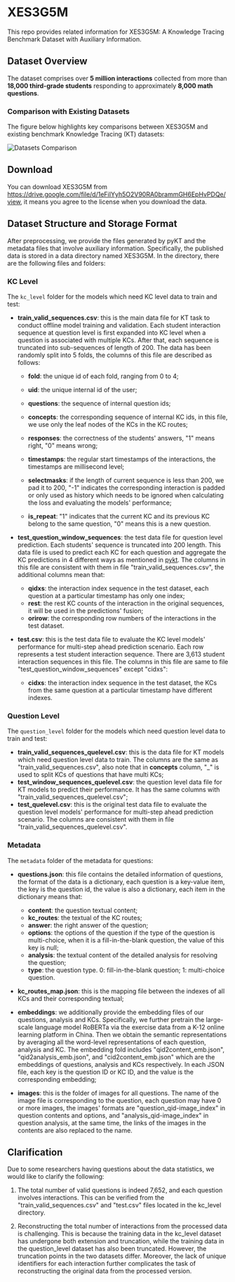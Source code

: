 # XES3G5M

This repo provides related information for XES3G5M: A Knowledge Tracing Benchmark Dataset with Auxiliary Information.

## Dataset Overview

The dataset comprises over **5 million interactions** collected from more than **18,000 third-grade students** responding to approximately **8,000 math questions**. 

### Comparison with Existing Datasets
The figure below highlights key comparisons between XES3G5M and existing benchmark Knowledge Tracing (KT) datasets:

![Datasets Comparison](https://github.com/user-attachments/assets/483fcd4c-2c0d-4457-8a71-782bdba72352)

## Download

You can download XES3G5M from https://drive.google.com/file/d/1eFiIYyh5O2V90RA0brammGH6EpHvPDQe/view, it means you agree to the license when you download the data.


## Dataset Structure and Storage Format

After preprocessing, we provide the files generated by pyKT and the metadata files that involve auxiliary information. Specifically, the published data is stored in a data directory named XES3G5M. In the directory, there are the following files and folders:

### KC Level

The `kc_level` folder for the models which need KC level data to train and test:

- **train_valid_sequences.csv**: this is the main data file for KT task to conduct offline model training and validation. Each student interaction sequence at question level is first expanded into KC level when a question is associated with multiple KCs. After that, each sequence is truncated into sub-sequences of length of 200. The data has been randomly split into 5 folds, the columns of this file are described as follows:

  - **fold**: the unique id of each fold, ranging from 0 to 4;

  - **uid**: the unique internal id of the user;

  - **questions**: the sequence of internal question ids;

  - **concepts**: the corresponding sequence of internal KC ids, in this file, we use only the leaf nodes of the KCs in the KC routes;
  - **responses**: the correctness of the students' answers, "1" means right, "0" means wrong;
  - **timestamps**: the regular start timestamps of the interactions, the timestamps are millisecond level;
  - **selectmasks**: if the length of current sequence is less than 200, we pad it to 200, "-1" indicates the corresponding interaction is padded or only used as history which needs to be ignored when calculating the loss and evaluating the models' performance;
  - **is_repeat**: "1" indicates that the current KC and its previous KC belong to the same question, "0" means this is a new question.

- **test_question_window_sequences**: the test data file for question level prediction. Each students' sequence is truncated into 200 length. This data file is used to predict each KC for each question and aggregate the KC predictions in 4 different ways as mentioned in [pykt](https://arxiv.org/abs/2206.11460). The columns in this file are consistent with them in file "train_valid_sequences.csv", the additional columns mean that:

  - **qidxs**: the interaction index sequence in the test dataset, each question at a particular timestamp has only
    one index;
  - **rest**: the rest KC counts of the interaction in the original sequences, it will be used in the predictions'
    fusion;
  - **orirow**: the corresponding row numbers of the interactions in the test dataset.

- **test.csv**: this is the test data file to evaluate the KC level models' performance for multi-step ahead prediction scenario. Each row represents a test student interaction sequence. There are 3,613 student interaction sequences in this file. The columns in this file are same to file "test_question_window_sequences" except "cidxs":

  - **cidxs**: the interaction index sequence in the test dataset, the KCs from the same question at a particular timestamp have different indexes.

### Question Level

The `question_level` folder for the models which need question level data to train and test:

- **train_valid_sequences_quelevel.csv**: this is the data file for KT models which need question level data to train. The columns are the same as "train_valid_sequences.csv", also note that in **concepts** column, "\_" is used to split KCs of questions that have multi KCs;
- **test_window_sequences_quelevel.csv**: the question level data file for KT models to predict their performance. It has the same columns with "train_valid_sequences_quelevel.csv";
- **test_quelevel.csv**: this is the original test data file to evaluate the question level models' performance for multi-step ahead prediction scenario. The columns are consistent with them in file "train_valid_sequences_quelevel.csv".

### Metadata

The `metadata` folder of the metadata for questions:

- **questions.json**: this file contains the detailed information of questions, the format of the data is a dictionary, each question is a key-value item, the key is the question id, the value is also a dictionary, each item in the dictionary means that:

  - **content**: the question textual content;
  - **kc_routes**: the textual of the KC routes;
  - **answer**: the right answer of the question;
  - **options**: the options of the question if the type of the question is multi-choice, when it is a fill-in-the-blank question, the value of this key is null;
  - **analysis**: the textual content of the detailed analysis for resolving the question;
  - **type**: the question type. 0: fill-in-the-blank question; 1: multi-choice question.

- **kc_routes_map.json**: this is the mapping file between the indexes of all KCs and their corresponding textual;

- **embeddings**: we additionally provide the embedding files of our questions, analysis and KCs. Specifically, we further pretrain the large-scale language model RoBERTa via the exercise data from a K-12 online learning platform in China. Then we obtain the semantic representations by averaging all the word-level representations of each question, analysis and KC. The embedding fold includes "qid2content_emb.json", "qid2analysis_emb.json", and "cid2content_emb.json" which are the embeddings of questions, analysis and KCs respectively. In each JSON file, each key is the question ID or KC ID, and the value is the corresponding embedding;

- **images**: this is the folder of images for all questions. The name of the image file is corresponding to the question, each question may have 0 or more images, the images' formats are "question_qid-image_index" in question contents and options, and "analysis_qid-image_index" in question analysis, at the same time, the links of the images in the contents are also replaced to the name.

## Clarification
Due to some researchers having questions about the data statistics, we would like to clarify the following:

1. The total number of valid questions is indeed 7,652, and each question involves interactions. This can be verified from the "train_valid_sequences.csv" and "test.csv" files located in the kc_level directory.

2. Reconstructing the total number of interactions from the processed data is challenging. This is because the training data in the kc_level dataset has undergone both extension and truncation, while the training data in the question_level dataset has also been truncated. However, the truncation points in the two datasets differ. Moreover, the lack of unique identifiers for each interaction further complicates the task of reconstructing the original data from the processed version.
